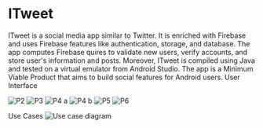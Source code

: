 <h1> ITweet </h1>
<p1>
ITweet is a social media app similar to Twitter. It is enriched with Firebase and uses Firebase features like authentication, storage, and database. 
The app computes Firebase quires to validate new users, verify accounts, and store user's information and posts. 
Moreover, ITweet is compiled using Java and tested on a virtual emulator from Android Studio. 
The app is a Minimum Viable Product that aims to build social features for Android users.
  User Interface
</p1>

![P2](https://user-images.githubusercontent.com/78483535/106751945-a8a3a300-6608-11eb-8c2d-f2a3f36a4a50.PNG)
![P3](https://user-images.githubusercontent.com/78483535/106751947-a93c3980-6608-11eb-8718-10ff6d30f397.PNG)
![P4 a](https://user-images.githubusercontent.com/78483535/106751950-a9d4d000-6608-11eb-88d5-de7d70d88771.PNG)
![P4 b](https://user-images.githubusercontent.com/78483535/106751961-ae00ed80-6608-11eb-9fa1-1ae5a56cbf2b.PNG)
![P5](https://user-images.githubusercontent.com/78483535/106751970-af321a80-6608-11eb-963f-edd6778c9bd6.PNG)
![P6](https://user-images.githubusercontent.com/78483535/106751931-a3deef00-6608-11eb-804f-afb5883804f3.PNG)

Use Cases
![Use case diagram](https://user-images.githubusercontent.com/78483535/106754233-7c3d5600-660b-11eb-94d1-d0646df0adbf.png)
